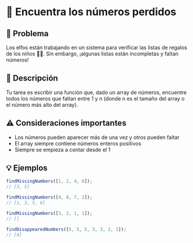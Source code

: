 # 🎯 Encuentra los números perdidos

## 🎄 Problema

Los elfos están trabajando en un sistema para verificar las listas de regalos de los niños 👧👦. Sin embargo, ¡algunas listas están incompletas y faltan números!

## 📝 Descripción

Tu tarea es escribir una función que, dado un array de números, encuentre todos los números que faltan entre 1 y n (donde n es el tamaño del array o el número más alto del array).

## ⚠️ Consideraciones importantes

- Los números pueden aparecer más de una vez y otros pueden faltar
- El array siempre contiene números enteros positivos
- Siempre se empieza a contar desde el 1

## 💡 Ejemplos

```javascript
findMissingNumbers([1, 2, 4, 6]);
// [3, 5]

findMissingNumbers([4, 8, 7, 2]);
// [1, 3, 5, 6]

findMissingNumbers([3, 2, 1, 1]);
// []

findDisappearedNumbers([5, 5, 5, 3, 3, 2, 1]);
// [4]
```

